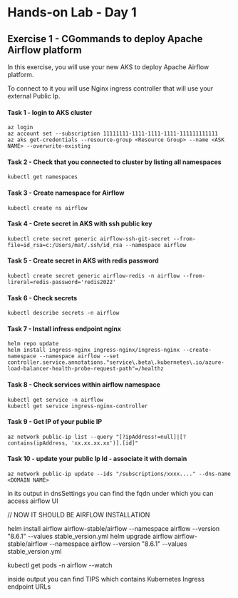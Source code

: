 # Hands-on Lab - Day 1
## Exercise 1 - CGommands to deploy Apache Airflow platform

In this exercise, you will use your new AKS to deploy Apache Airflow platform.

To connect to it you will use Nginx ingress controller that will use your external Public Ip.

#### Task 1 - login to AKS cluster
```
az login
az account set --subscription 11111111-1111-1111-1111-111111111111
az aks get-credentials --resource-group <Resource Group> --name <ASK NAME> --overwrite-existing
```
#### Task 2 - Check that you connected to cluster by listing all namespaces
```
kubectl get namespaces
```
#### Task 3 - Create namespace for Airflow
```
kubectl create ns airflow
```
#### Task 4 - Crete secret in AKS with ssh public key
```
kubectl crete secret generic airflow-ssh-git-secret --from-file=id_rsa=c:/Users/mat/.ssh/id_rsa --namespace airflow
```
#### Task 5 - Create secret in AKS with redis password
```
kubectl create secret generic airflow-redis -n airflow --from-lireral=redis-password='redis2022'
```
#### Task 6 - Check secrets
```
kubectl describe secrets -n airflow
```

#### Task 7 - Install infress endpoint nginx
```
helm repo update
helm install ingress-nginx ingress-nginx/ingress-nginx --create-namespace --namespace airflow --set controller.service.annotations."service\.beta\.kubernetes\.io/azure-load-balancer-health-probe-request-path"=/healthz
```

#### Task 8 - Check services within airflow namespace
```
kubectl get service -n airflow
kubectl get service ingress-nginx-controller
```

#### Task 9 - Get IP of your public IP
```
az network public-ip list --query "[?ipAddress!=null]|[?contains(ipAddress, 'xx.xx.xx.xx')].[id]"
```

#### Task 10 - update your public Ip Id - associate it with domain
```
az network public-ip update --ids "/subscriptions/xxxx...." --dns-name <DOMAIN NAME>
```
in its output in dnsSettings you can find the fqdn under which you can access airflow UI

// NOW IT SHOULD BE AIRFLOW INSTALLATION


helm install airflow airflow-stable/airflow --namespace airflow --version "8.6.1" --values stable_version.yml
helm upgrade airflow airflow-stable/airflow --namespace airflow --version "8.6.1" --values stable_version.yml

kubectl get pods -n airflow --watch

inside output you can find TIPS which contains Kubernetes Ingress endpoint URLs